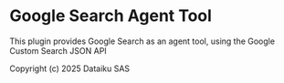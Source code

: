 # Google Search Agent Tool

This plugin provides Google Search as an agent tool, using the Google Custom Search JSON API

Copyright (c) 2025 Dataiku SAS
